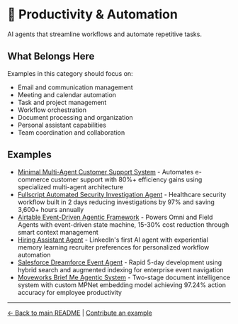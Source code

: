 # 📧 Productivity & Automation

AI agents that streamline workflows and automate repetitive tasks.

## What Belongs Here

Examples in this category should focus on:
- Email and communication management
- Meeting and calendar automation
- Task and project management
- Workflow orchestration
- Document processing and organization
- Personal assistant capabilities
- Team coordination and collaboration

## Examples

- [Minimal Multi-Agent Customer Support System](minimal-multi-agent-customer-support.md) - Automates e-commerce customer support with 80%+ efficiency gains using specialized multi-agent architecture
- [Fullscript Automated Security Investigation Agent](fullscript-security-investigation-agent.md) - Healthcare security workflow built in 2 days reducing investigations by 97% and saving 3,600+ hours annually
- [Airtable Event-Driven Agentic Framework](airtable-agentic-framework.md) - Powers Omni and Field Agents with event-driven state machine, 15-30% cost reduction through smart context management
- [Hiring Assistant Agent](linkedin-hiring-assistant-agent.md) - LinkedIn's first AI agent with experiential memory learning recruiter preferences for personalized workflow automation
- [Salesforce Dreamforce Event Agent](salesforce-dreamforce-event-agent.md) - Rapid 5-day development using hybrid search and augmented indexing for enterprise event navigation
- [Moveworks Brief Me Agentic System](moveworks-brief-me-agent.md) - Two-stage document intelligence system with custom MPNet embedding model achieving 97.24% action accuracy for employee productivity

---

[← Back to main README](../../README.md) | [Contribute an example](../../CONTRIBUTING.md)
